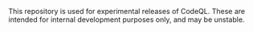 This repository is used for experimental releases of CodeQL. These are intended for internal development purposes only, and may be unstable.